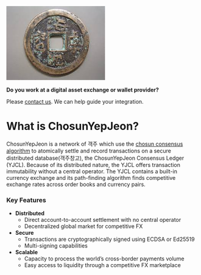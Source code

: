 ![ChosunYepJeon](/image/chosunyepjeon.jpg)

**Do you work at a digital asset exchange or wallet provider?** 

Please [contact us](mailto:support@chosunyepjeon.com). We can help guide your integration.

# What is ChosunYepJeon?
ChosunYepJeon is a network of 객주 which use the [chosun consensus algorithm]() to atomically settle and record
transactions on a secure distributed database(객주창고), the ChosunYepJeon Consensus Ledger
(YJCL). Because of its distributed nature, the YJCL offers transaction immutability
without a central operator. The YJCL contains a built-in currency exchange and its
path-finding algorithm finds competitive exchange rates across order books
and currency pairs.

### Key Features
- **Distributed**
  - Direct account-to-account settlement with no central operator
  - Decentralized global market for competitive FX
- **Secure**
  - Transactions are cryptographically signed using ECDSA or Ed25519
  - Multi-signing capabilities
- **Scalable**
  - Capacity to process the world’s cross-border payments volume
  - Easy access to liquidity through a competitive FX marketplace


